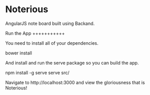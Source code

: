 Noterious 
=========

AngularJS note board built using Backand.

Run the App
+++++++++++

You need to install all of your dependencies.

bower install

And install and run the serve package so you can build the app.

npm install -g serve
serve src/

Navigate to http://localhost:3000 and view the gloriousness that is Noterious!
